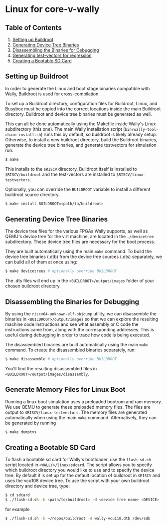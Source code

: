 # Linux for core-v-wally

## Table of Contents

1. [Setting up Buildroot](#buildroot)
2. [Generating Device Tree Binaries](#devicetree)
3. [Disassembling the Binaries for Debugging](#disassembly)
4. [Generating test-vectors for regression](#testvectors)
5. [Creating a Bootable SD Card](#sdcard)

## Setting up Buildroot <a name="buildroot"></a>

In order to generate the Linux and boot stage binaries compatible with Wally, Buildroot is used for cross-compilation.

To set up a Buildroot directory, configuration files for Buildroot, Linux, and Busybox must be copied into the correct locations inside the main Buildroot directory. Buildroot and device tree binaries must be generated as well.

This can all be done automatically using the Makefile inside Wally's Linux subdirectory (this one). The main Wally installation script (`bin/wally-tool-chain-install.sh`) runs this by default, so buildroot is likely already setup. Otherwise, to install a new buildroot directory, build the Buildroot binaries, generate the device tree binaries, and generate testvectors for simulation run:

```bash
$ make
```

This installs to the `$RISCV` directory. Buildroot itself is installed to `$RISCV/buildroot` and the test-vectors are installed to `$RISCV/linux-testvectors`.

Optionally, you can override the `BUILDROOT` variable to install a different buildroot source directory.

```bash
$ make install BUILDROOT=<path/to/buildroot>
```

## Generating Device Tree Binaries <a name="devicetree"></a>

The device tree files for the various FPGAs Wally supports, as well as QEMU's device tree for the virt machine, are located in the `./devicetree` subdirectory. These device tree files are necessary for the boot process.

They are built automatically using the main `make` command. To build the device tree binaries (.dtb) from the device tree sources (.dts) separately, we can build all of them at once using:

```bash
$ make devicetrees # optionally override BUILDROOT
```

The .dts files will end up in the `<BUILDROOT>/output/images` folder of your chosen buildroot directory.

## Disassembling the Binaries for Debugging <a name="disassembly"></a>

By using the `riscv64-unknown-elf-objdump` utility, we can disassemble the binaries in `<BUILDROOT>/output/images` so that we can explore the resulting machine code instructions and see what assembly or C code the instructions came from, along with the corresponding addresses. This is useful during debugging in order to trace how code is being executed.

The disassembled binaries are built automatically using the main `make` command. To create the disassembled binaries separately, run:

```bash
$ make disassemble # optionally override BUILDROOT
```

You'll find the resulting disassembled files in `<BUILDROOT>/output/images/disassembly`.

## Generate Memory Files for Linux Boot <a name="testvectors"></a>

Running a linux boot simulation uses a preloaded bootrom and ram memory. We use QEMU to generate these preloaded memory files. The files are output to `$RISCV/linux-testvectors`. The memory files are generated automatically when using the main `make` command. Alternatively, they can be generated by running

```bash
$ make dumptvs
```

## Creating a Bootable SD Card <a name="sdcard"></a>

To flash a bootable sd card for Wally's bootloader, use the `flash-sd.sh` script located in `<WALLY>/linux/sdcard`. The script allows you to specify which buildroot directory you would like to use and to specify the device tree. By default it is set up for the default location of buildroot in `$RISCV` and uses the vcu108 device tree. To use the script with your own buildroot directory and device tree, type:

```bash
$ cd sdcard
$ ./flash-sd.sh -b <path/to/buildroot> -d <device tree name> <DEVICE>
```

for example
```bash
$ ./flash-sd.sh -b ~/repos/buildroot -d wally-vcu118.dtb /dev/sdb
```
